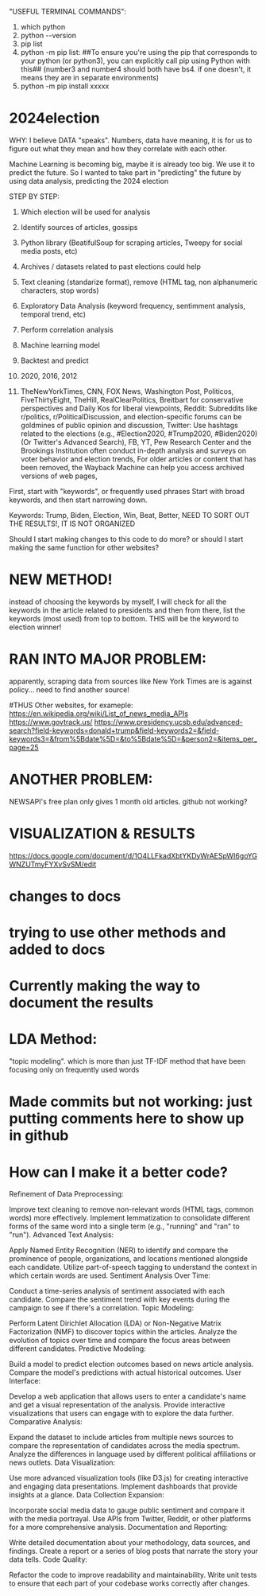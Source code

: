 "USEFUL TERMINAL COMMANDS":
1. which python
2. python --version
3. pip list 
4. python -m pip list: ##To ensure you're using the pip that corresponds to your python (or python3), you can explicitly call pip using Python with this##   (number3 and number4 should both have bs4. if one doesn't, it means they are in separate environments)
5. python -m pip install xxxxx


# 2024election

WHY:
I believe DATA "speaks".
Numbers, data have meaning, it is for us to figure out what they mean and how they correlate with each other.

Machine Learning is becoming big, maybe it is already too big. 
We use it to predict the future. 
So I wanted to take part in "predicting" the future by using data analysis, predicting the 2024 election

STEP BY STEP:
1) Which election will be used for analysis
2) Identify sources of articles, gossips
3) Python library (BeatifulSoup for scraping articles, Tweepy for social media posts, etc)
4) Archives / datasets related to past elections could help
5) Text cleaning (standarize format), remove (HTML tag, non alphanumeric characters, stop words)
6) Exploratory Data Analysis (keyword frequency, sentimment analysis, temporal trend, etc)
7) Perform correlation analysis
8) Machine learning model
9) Backtest and predict




1) 2020, 2016, 2012
2) TheNewYorkTimes, CNN, FOX News, Washington Post, Politicos, FiveThirtyEight, TheHill, RealClearPolitics, Breitbart for conservative perspectives and Daily Kos for liberal viewpoints, Reddit: Subreddits like r/politics, r/PoliticalDiscussion, and election-specific forums can be goldmines of public opinion and discussion, Twitter: Use hashtags related to the elections (e.g., #Election2020, #Trump2020, #Biden2020) (Or Twitter's Advanced Search), FB, YT, Pew Research Center and the Brookings Institution often conduct in-depth analysis and surveys on voter behavior and election trends, For older articles or content that has been removed, the Wayback Machine can help you access archived versions of web pages, 

First, start with "keywords", or frequently used phrases
Start with broad keywords, and then start narrowing down.

Keywords: Trump, Biden, Election, Win, Beat, Better, 
NEED TO SORT OUT THE RESULTS!, IT IS NOT ORGANIZED

Should I start making changes to this code to do more? or should I start making the same function for other websites?

# NEW METHOD!
instead of choosing the keywords by myself, I will check for all the keywords in the article related to presidents and then from there, list the keywords (most used) from top to bottom. THIS will be the keyword to election winner!

# RAN INTO MAJOR PROBLEM:
apparently, scraping data from sources like New York Times are is against policy... need to find another source!

#THUS
Other websites, for exameple: https://en.wikipedia.org/wiki/List_of_news_media_APIs
https://www.govtrack.us/
https://www.presidency.ucsb.edu/advanced-search?field-keywords=donald+trump&field-keywords2=&field-keywords3=&from%5Bdate%5D=&to%5Bdate%5D=&person2=&items_per_page=25


# ANOTHER PROBLEM:
NEWSAPI's free plan only gives 1 month old articles.
github not working?


# VISUALIZATION & RESULTS
https://docs.google.com/document/d/1O4LLFkadXbtYKDyWrAESpWI6goYGWNZUTmyFYXvSvSM/edit
# changes to docs 
# trying to use other methods and added to docs

# Currently making the way to document the results
# LDA Method:
"topic modeling". which is more than just TF-IDF method that have been focusing only on frequently used words
# Made commits but not working: just putting comments here to show up in github

# How can I make it a better code?

Refinement of Data Preprocessing:

Improve text cleaning to remove non-relevant words (HTML tags, common words) more effectively.
Implement lemmatization to consolidate different forms of the same word into a single term (e.g., "running" and "ran" to "run").
Advanced Text Analysis:

Apply Named Entity Recognition (NER) to identify and compare the prominence of people, organizations, and locations mentioned alongside each candidate.
Utilize part-of-speech tagging to understand the context in which certain words are used.
Sentiment Analysis Over Time:

Conduct a time-series analysis of sentiment associated with each candidate.
Compare the sentiment trend with key events during the campaign to see if there's a correlation.
Topic Modeling:

Perform Latent Dirichlet Allocation (LDA) or Non-Negative Matrix Factorization (NMF) to discover topics within the articles.
Analyze the evolution of topics over time and compare the focus areas between different candidates.
Predictive Modeling:

Build a model to predict election outcomes based on news article analysis. Compare the model's predictions with actual historical outcomes.
User Interface:

Develop a web application that allows users to enter a candidate's name and get a visual representation of the analysis.
Provide interactive visualizations that users can engage with to explore the data further.
Comparative Analysis:

Expand the dataset to include articles from multiple news sources to compare the representation of candidates across the media spectrum.
Analyze the differences in language used by different political affiliations or news outlets.
Data Visualization:

Use more advanced visualization tools (like D3.js) for creating interactive and engaging data presentations.
Implement dashboards that provide insights at a glance.
Data Collection Expansion:

Incorporate social media data to gauge public sentiment and compare it with the media portrayal.
Use APIs from Twitter, Reddit, or other platforms for a more comprehensive analysis.
Documentation and Reporting:

Write detailed documentation about your methodology, data sources, and findings.
Create a report or a series of blog posts that narrate the story your data tells.
Code Quality:

Refactor the code to improve readability and maintainability.
Write unit tests to ensure that each part of your codebase works correctly after changes.